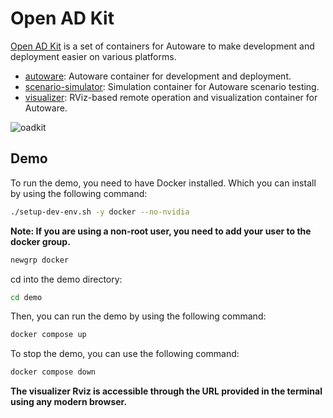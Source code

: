 # Open AD Kit

[Open AD Kit](https://autoware.org/open-ad-kit/) is a set of containers for Autoware to make development and deployment easier on various platforms.

- [autoware](./docker/autoware/README.md): Autoware container for development and deployment.
- [scenario-simulator](./docker/scenario-simulator/README.md): Simulation container for Autoware scenario testing.
- [visualizer](./docker/visualizer/README.md): RViz-based remote operation and visualization container for Autoware.

![oadkit](https://github.com/user-attachments/assets/0172eed1-c2cf-4f8d-b94c-91ed092e421c)

## Demo

To run the demo, you need to have Docker installed. Which you can install by using the following command:

```bash
./setup-dev-env.sh -y docker --no-nvidia
```

**Note: If you are using a non-root user, you need to add your user to the docker group.**

```bash
newgrp docker
```

cd into the demo directory:

```bash
cd demo
```

Then, you can run the demo by using the following command:

```bash
docker compose up
```

To stop the demo, you can use the following command:

```bash
docker compose down
```

**The visualizer Rviz is accessible through the URL provided in the terminal using any modern browser.**
